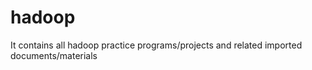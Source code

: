 # hadoop
It contains all hadoop practice programs/projects and related imported documents/materials
